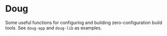 # Doug

Some useful functions for configuring and building zero-configuration build tools. See `doug-app` and `doug-lib` as examples.
